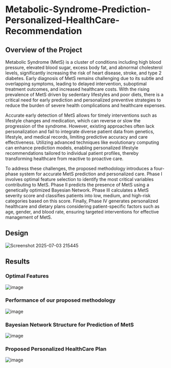 # Metabolic-Syndrome-Prediction-Personalized-HealthCare-Recommendation

## Overview of the Project 
Metabolic Syndrome (MetS) is a cluster of conditions including high blood pressure, elevated blood sugar, excess body fat, and abnormal cholesterol levels, significantly increasing the risk of heart disease, stroke, and type 2 diabetes. Early diagnosis of MetS remains challenging due to its subtle and overlapping symptoms, leading to delayed intervention, suboptimal treatment outcomes, and increased healthcare costs. With the rising prevalence of MetS driven by sedentary lifestyles and poor diets, there is a critical need for early prediction and personalized preventive strategies to reduce the burden of severe health complications and healthcare expenses.

Accurate early detection of MetS allows for timely interventions such as lifestyle changes and medication, which can reverse or slow the progression of the syndrome. However, existing approaches often lack personalization and fail to integrate diverse patient data from genetics, lifestyle, and medical records, limiting predictive accuracy and care effectiveness. Utilizing advanced techniques like evolutionary computing can enhance prediction models, enabling personalized lifestyle recommendations tailored to individual patient profiles, thereby transforming healthcare from reactive to proactive care.

To address these challenges, the proposed methodology introduces a four-phase system for accurate MetS prediction and personalized care. Phase I involves optimal feature selection to identify the most critical variables contributing to MetS. Phase II predicts the presence of MetS using a genetically optimized Bayesian Network. Phase III calculates a MetS severity score and classifies patients into low, medium, and high-risk categories based on this score. Finally, Phase IV generates personalized healthcare and dietary plans considering patient-specific factors such as age, gender, and blood rate, ensuring targeted interventions for effective management of MetS.

## Design 
![Screenshot 2025-07-03 215445](https://github.com/user-attachments/assets/b4ed3d91-8d5f-489f-8465-564b61b1a418)

## Results 
### Optimal Features
![image](https://github.com/user-attachments/assets/c44e1a0f-2734-47a3-8f1d-9782da5a1f57)
### Performance of our proposed methodology
![image](https://github.com/user-attachments/assets/f9e2b4b6-f274-4c6e-afa5-668e2a392ef3)
### Bayesian Network Structure for Prediction of MetS
![image](https://github.com/user-attachments/assets/dcd1e08a-4c15-431c-a108-22685d055079)
### Proposed Personalized HealthCare Plan
![image](https://github.com/user-attachments/assets/47a3f524-4334-47fd-b7f1-cff8130d6334)


